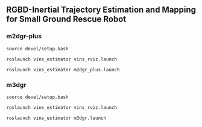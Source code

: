 ## RGBD-Inertial Trajectory Estimation and Mapping for Small Ground Rescue Robot

### m2dgr-plus
```
source devel/setup.bash

roslaunch vins_estimator vins_rviz.launch

roslaunch vins_estimator m2dgr_plus.launch
```
### m3dgr
```
source devel/setup.bash

roslaunch vins_estimator vins_rviz.launch

roslaunch vins_estimator m3dgr.launch
```
